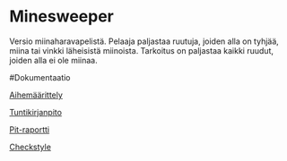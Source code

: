 # Minesweeper

Versio miinaharavapelistä. Pelaaja paljastaa ruutuja, joiden alla on tyhjää, miina tai vinkki läheisistä miinoista. Tarkoitus on paljastaa kaikki ruudut, joiden alla ei ole miinaa.

#Dokumentaatio

[Aihemäärittely](Dokumentaatio/Aihemaarittely.md)

[Tuntikirjanpito](Dokumentaatio/Tuntikirjanpito.md)

[Pit-raportti](https://htmlpreview.github.io/?https://github.com/PetuV/Minesweeper/blob/master/Dokumentaatio/Pit/index.html)

[Checkstyle](https://htmlpreview.github.io/?https://github.com/PetuV/Minesweeper/blob/master/Dokumentaatio/site/checkstyle.html)
